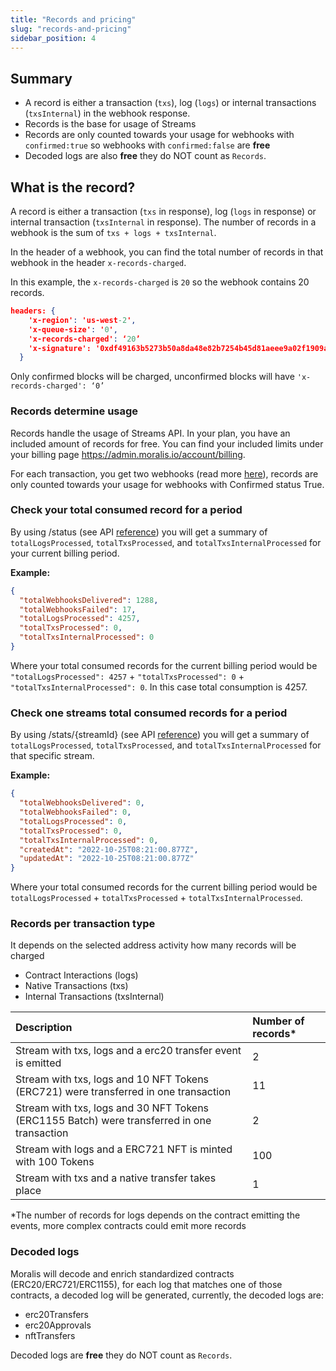 ```yaml
---
title: "Records and pricing"
slug: "records-and-pricing"
sidebar_position: 4
---
```


## Summary 

- A record is either a transaction (`txs`), log (`logs`) or internal transactions (`txsInternal`) in the webhook response. 
- Records is the base for usage of Streams 
- Records are only counted towards your usage for webhooks with `confirmed:true` so webhooks with `confirmed:false` are  **free**
- Decoded logs are also **free** they do NOT count as `Records`.

## What is the record?

A record is either a transaction (`txs` in response), log (`logs` in response) or internal transaction (`txsInternal` in response). The number of records in a webhook is the sum of `txs + logs + txsInternal`. 

In the header of a webhook, you can find the total number of records in that webhook in the header `x-records-charged`.

In this example, the `x-records-charged` is `20` so the webhook contains 20 records.

```json
headers: {  
    'x-region': 'us-west-2',  
    'x-queue-size': '0',  
    'x-records-charged': ‘20’  
    'x-signature': '0xdf49163b5273b50a8da48e82b7254b45d81aeee9a02f1909a45d7aaea240e9c2',  
  }
```



Only confirmed blocks will be charged, unconfirmed blocks will have `'x-records-charged': ‘0’ `

### Records determine usage

Records handle the usage of Streams API. In your plan, you have an included amount of records for free. You can find your included limits under your billing page <https://admin.moralis.io/account/billing>.

For each transaction, you get two webhooks (read more [here](/docs/webhooks)), records are only counted towards your usage for webhooks with Confirmed status True.

### Check your total consumed record for a period

By using /status (see API [reference](https://docs.moralis.io/reference/getstats)) you will get a summary of `totalLogsProcessed`, `totalTxsProcessed`, and `totalTxsInternalProcessed` for your current billing period.

**Example:**

```json
{  
  "totalWebhooksDelivered": 1288,  
  "totalWebhooksFailed": 17,  
  "totalLogsProcessed": 4257,  
  "totalTxsProcessed": 0,  
  "totalTxsInternalProcessed": 0  
}
```



Where your total consumed records for the current billing period would be `"totalLogsProcessed": 4257` + `"totalTxsProcessed": 0` + `"totalTxsInternalProcessed": 0`. In this case total consumption is 4257.

### Check one streams total consumed records for a period

By using /stats/{streamId} (see API [reference](https://docs.moralis.io/reference/getstatsbystreamid)) you will get a summary of `totalLogsProcessed`, `totalTxsProcessed`, and `totalTxsInternalProcessed` for that specific stream.

**Example:**

```json
{  
  "totalWebhooksDelivered": 0,  
  "totalWebhooksFailed": 0,  
  "totalLogsProcessed": 0,  
  "totalTxsProcessed": 0,  
  "totalTxsInternalProcessed": 0,  
  "createdAt": "2022-10-25T08:21:00.877Z",  
  "updatedAt": "2022-10-25T08:21:00.877Z"  
}
```



Where your total consumed records for the current billing period would be `totalLogsProcessed` + `totalTxsProcessed`  + `totalTxsInternalProcessed`.

### Records per transaction type

It depends on the selected address activity how many records will be charged

- Contract Interactions (logs)
- Native Transactions (txs)
- Internal Transactions (txsInternal)

| Description                                                                                 | Number of records\* |
| :------------------------------------------------------------------------------------------ | :------------------ |
| Stream with txs, logs and a erc20 transfer event is emitted                                 | 2                   |
| Stream with txs, logs and 10 NFT Tokens (ERC721) were transferred in one transaction        | 11                  |
| Stream with txs, logs and 30 NFT Tokens (ERC1155 Batch) were transferred in one transaction | 2                   |
| Stream with logs and a ERC721 NFT is minted with 100 Tokens                                 | 100                 |
| Stream with txs and a native transfer takes place                                           | 1                   |

\*The number of records for logs depends on the contract emitting the events, more complex contracts could emit more records

### Decoded logs

Moralis will decode and enrich standardized contracts (ERC20/ERC721/ERC1155), for each log that matches one of those contracts, a decoded log will be generated, currently, the decoded logs are:

- erc20Transfers
- erc20Approvals
- nftTransfers

Decoded logs are **free** they do NOT count as `Records`.